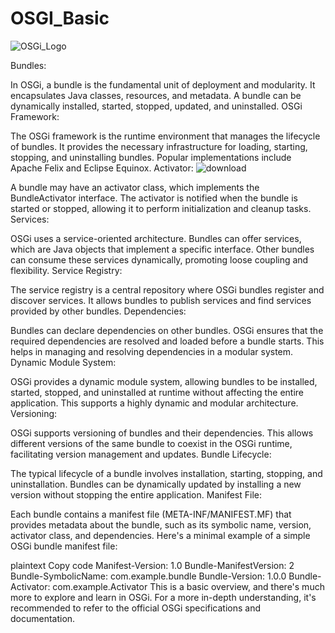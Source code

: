 # OSGI_Basic
![OSGi_Logo](https://github.com/Navindu-Praveen/OSGI_Basic/assets/89752602/0627c3db-ca0d-4423-aefb-755d365552e4)

Bundles:

In OSGi, a bundle is the fundamental unit of deployment and modularity. It encapsulates Java classes, resources, and metadata. A bundle can be dynamically installed, started, stopped, updated, and uninstalled.
OSGi Framework:

The OSGi framework is the runtime environment that manages the lifecycle of bundles. It provides the necessary infrastructure for loading, starting, stopping, and uninstalling bundles. Popular implementations include Apache Felix and Eclipse Equinox.
Activator:
![download](https://github.com/Navindu-Praveen/OSGI_Basic/assets/89752602/78f5c5f6-e498-44f9-9a2b-a0b2faff92d3)

A bundle may have an activator class, which implements the BundleActivator interface. The activator is notified when the bundle is started or stopped, allowing it to perform initialization and cleanup tasks.
Services:

OSGi uses a service-oriented architecture. Bundles can offer services, which are Java objects that implement a specific interface. Other bundles can consume these services dynamically, promoting loose coupling and flexibility.
Service Registry:

The service registry is a central repository where OSGi bundles register and discover services. It allows bundles to publish services and find services provided by other bundles.
Dependencies:

Bundles can declare dependencies on other bundles. OSGi ensures that the required dependencies are resolved and loaded before a bundle starts. This helps in managing and resolving dependencies in a modular system.
Dynamic Module System:

OSGi provides a dynamic module system, allowing bundles to be installed, started, stopped, and uninstalled at runtime without affecting the entire application. This supports a highly dynamic and modular architecture.
Versioning:

OSGi supports versioning of bundles and their dependencies. This allows different versions of the same bundle to coexist in the OSGi runtime, facilitating version management and updates.
Bundle Lifecycle:

The typical lifecycle of a bundle involves installation, starting, stopping, and uninstallation. Bundles can be dynamically updated by installing a new version without stopping the entire application.
Manifest File:

Each bundle contains a manifest file (META-INF/MANIFEST.MF) that provides metadata about the bundle, such as its symbolic name, version, activator class, and dependencies.
Here's a minimal example of a simple OSGi bundle manifest file:

plaintext
Copy code
Manifest-Version: 1.0
Bundle-ManifestVersion: 2
Bundle-SymbolicName: com.example.bundle
Bundle-Version: 1.0.0
Bundle-Activator: com.example.Activator
This is a basic overview, and there's much more to explore and learn in OSGi. For a more in-depth understanding, it's recommended to refer to the official OSGi specifications and documentation.
